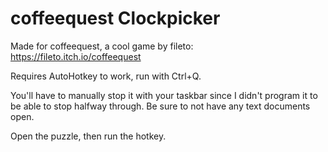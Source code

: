 # coffeequest Clockpicker

Made for coffeequest, a cool game by fileto: https://fileto.itch.io/coffeequest

Requires AutoHotkey to work, run with Ctrl+Q.

You'll have to manually stop it with your taskbar since I didn't program it to be able to stop halfway through. Be sure to not have any text documents open.

Open the puzzle, then run the hotkey.
